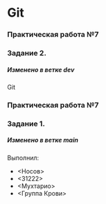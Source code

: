 # Git
### Практическая работа №7
### Задание 2.
##### Изменено в ветке dev
Git
### Практическая работа №7
### Задание 1.
##### Изменено в ветке main
Выполнил:
* <Носов>
* <31222>
* <Мухтарио>
* <Группа Крови>